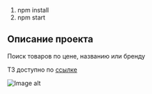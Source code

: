 1. npm install
2. npm start

## Описание проекта
Поиск товаров по цене, названию или бренду

ТЗ доступно по [ссылке](https://disk.yandex.ru/d/D_KydIXOVcsSnA)

![Image alt](https://github.com/{username}/{repository}/raw/{branch}/{path}/image.png)

